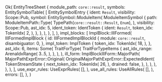 Ok(
    EntityTreeSheet {
        module_path: `core::result`,
        symbols: EntitySymbolTable(
            [
                EntitySymbolEntry {
                    ident: `Result`,
                    visibility: Scope::Pub,
                    symbol: EntitySymbol::ModuleItem(
                        ModuleItemSymbol {
                            path: ModuleItemPath::Type(
                                TypePath(`core::result::Result`, `Enum`),
                            ),
                            visibility: Scope::Pub,
                            ast_idx: 5,
                            ident_token: IdentToken {
                                ident: `Result`,
                                token_idx: TokenIdx(
                                    2,
                                ),
                            },
                        },
                    ),
                },
            ],
        ),
        impl_blocks: [
            ImplBlock::IllFormed(
                IllFormedImplBlock {
                    id: IllFormedImplBlockId {
                        module: `core::result`,
                        disambiguator: 0,
                    },
                    impl_token: ImplToken {
                        token_idx: TokenIdx(
                            18,
                        ),
                    },
                    ast_idx: 6,
                    items: Some(
                        TraitForType(
                            TraitForTypeItems {
                                ast_idx_range: ArenaIdxRange(
                                    3..5,
                                ),
                            },
                        ),
                    ),
                    ill_form: ImplBlockIllForm::MajorPath(
                        MajorPathExprError::Original(
                            OriginalMajorPathExprError::ExpectedIdent(
                                TokenStreamState {
                                    next_token_idx: TokenIdx(
                                        26,
                                    ),
                                    drained: false,
                                },
                            ),
                        ),
                    ),
                },
            ),
        ],
        use_expr_rules: UseExprRules(
            [],
        ),
        use_all_rules: UseAllRules(
            [],
        ),
        errors: [],
    },
)